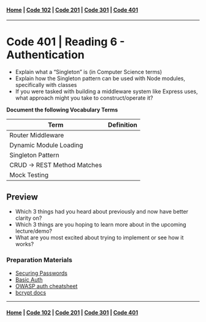#### [Home](../README.md) | [Code 102](../102main.md) | [Code 201](../201main.md) | [Code 301](../301main.md) | [Code 401](../401main.md)

---

# Code 401 | Reading 6 - Authentication

-   Explain what a “Singleton” is (in Computer Science terms)
-   Explain how the Singleton pattern can be used with Node modules, specifically with classes
-   If you were tasked with building a middleware system like Express uses, what approach might you take to construct/operate it?

**Document the following Vocabulary Terms**

| Term                        | Definition |
| --------------------------- | ---------- |
| Router Middleware           |
| Dynamic Module Loading      |
| Singleton Pattern           |
| CRUD -> REST Method Matches |
| Mock Testing                |

## Preview

-   Which 3 things had you heard about previously and now have better clarity on?
-   Which 3 things are you hoping to learn more about in the upcoming lecture/demo?
-   What are you most excited about trying to implement or see how it works?

### Preparation Materials

-   [Securing Passwords](https://thehackernews.com/2014/04/securing-passwords-with-bcrypt-hashing.html)
-   [Basic Auth](https://en.wikipedia.org/wiki/Basic_access_authentication)
-   [OWASP auth cheatsheet](https://www.owasp.org/index.php/Authentication_Cheat_Sheet)
-   [bcrypt docs](https://www.npmjs.com/package/bcrypt)

---

#### [Home](../README.md) | [Code 102](../102main.md) | [Code 201](../201main.md) | [Code 301](../301main.md) | [Code 401](../401main.md)
